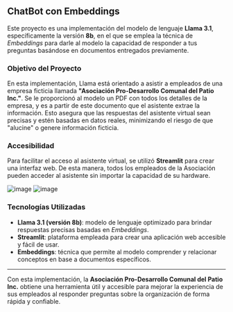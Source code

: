 ## ChatBot con Embeddings

Este proyecto es una implementación del modelo de lenguaje **Llama 3.1**, específicamente la versión **8b**, en el que se emplea la técnica de *Embeddings* para darle al modelo la capacidad de responder a tus preguntas basándose en documentos entregados previamente.

### Objetivo del Proyecto
En esta implementación, Llama está orientado a asistir a empleados de una empresa ficticia llamada **"Asociación Pro-Desarrollo Comunal del Patio Inc."**. Se le proporcionó al modelo un PDF con todos los detalles de la empresa, y es a partir de este documento que el asistente extrae la información. Esto asegura que las respuestas del asistente virtual sean precisas y estén basadas en datos reales, minimizando el riesgo de que "alucine" o genere información ficticia.

### Accesibilidad
Para facilitar el acceso al asistente virtual, se utilizó **Streamlit** para crear una interfaz web. De esta manera, todos los empleados de la Asociación pueden acceder al asistente sin importar la capacidad de su hardware.

![image](https://github.com/user-attachments/assets/f3423d09-0dd9-47e6-ab0c-e8ba41302c63)
![image](https://github.com/user-attachments/assets/ddc56ab1-264a-4230-88e2-7484d9d6557b)

### Tecnologías Utilizadas
- **Llama 3.1 (versión 8b)**: modelo de lenguaje optimizado para brindar respuestas precisas basadas en *Embeddings*.
- **Streamlit**: plataforma empleada para crear una aplicación web accesible y fácil de usar.
- **Embeddings**: técnica que permite al modelo comprender y relacionar conceptos en base a documentos específicos.

---

Con esta implementación, la **Asociación Pro-Desarrollo Comunal del Patio Inc.** obtiene una herramienta útil y accesible para mejorar la experiencia de sus empleados al responder preguntas sobre la organización de forma rápida y confiable.
